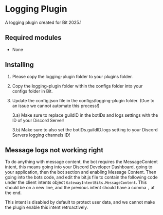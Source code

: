 # Logging Plugin
A logging plugin created for Bit 2025.1

## Required modules
- None

## Installing
1) Please copy the logging-plugin folder to your plugins folder.
2) Copy the logging-plugin folder within the configs folder into your configs folder in Bit.
3) Update the config.json file in the configs/logging-plugin folder. (Due to an issue we cannot automate this process!)
   
    3.a) Make sure to replace guildID in the botIDs and logs settings with the ID of your Discord Server!
   
    3.b) Make sure to also set the botIDs.guildID.logs setting to your Discord Servers logging channels ID!

## Message logs not working right
To do anything with message content, the bot requires the MessageContent intent, this means going into your Discord Developer Dashboard, going to your application, then the bot section and enabling Message Content. Then going into the bots code, and edit the bit.js file to contain the following code under the client intents object `GatewayIntentBits.MessageContent`. This should be on a new line, and the previous intent should have a comma `,` at the end.

This intent is disabled by default to protect user data, and we cannot make the plugin enable this intent retroactively.
